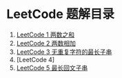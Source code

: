 # LeetCode 题解目录

1. [LeetCode 1 两数之和](https://www.dennisthink.com/?p=316)
2. [LeetCode 2 两数相加](https://www.dennisthink.com/?p=328)
3. [LeetCode 3 无重复字符的最长子串](https://www.dennisthink.com/?p=332)
4. [LeetCode 4]
5. [LeetCode 5  最长回文子串](https://www.dennisthink.com/?p=338)
